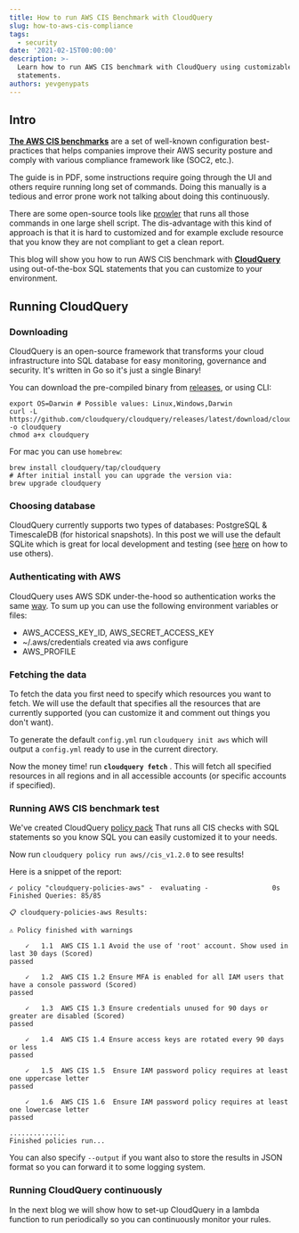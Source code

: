 ```yaml
---
title: How to run AWS CIS Benchmark with CloudQuery
slug: how-to-aws-cis-compliance
tags:
  - security
date: '2021-02-15T00:00:00'
description: >-
  Learn how to run AWS CIS benchmark with CloudQuery using customizable SQL
  statements.
authors: yevgenypats
---
```


## Intro

**[The AWS CIS benchmarks](https://www.cisecurity.org/benchmark/amazon_web_services/)** are a set of well-known configuration best-practices that helps companies improve their AWS security posture and comply with various compliance framework like (SOC2, etc.).

The guide is in PDF, some instructions require going through the UI and others require running long set of commands. Doing this manually is a tedious and error prone work not talking about doing this continuously.

There are some open-source tools like [prowler](https://github.com/toniblyx/prowler) that runs all those commands in one large shell script. The dis-advantage with this kind of approach is that it is hard to customized and for example exclude resource that you know they are not compliant to get a clean report.

This blog will show you how to run AWS CIS benchmark with **[CloudQuery](https://github.com/cloudquery/cloudquery)** using out-of-the-box SQL statements that you can customize to your environment.

## Running CloudQuery

### Downloading

CloudQuery is an open-source framework that transforms your cloud infrastructure into SQL database for easy monitoring, governance and security. It's written in Go so it's just a single Binary!

You can download the pre-compiled binary from [releases](https://github.com/cloudquery/cloudquery/releases), or using CLI:

```shell
export OS=Darwin # Possible values: Linux,Windows,Darwin
curl -L https://github.com/cloudquery/cloudquery/releases/latest/download/cloudquery_${OS}_x86_64 -o cloudquery
chmod a+x cloudquery
```

For mac you can use `homebrew`:

```shell
brew install cloudquery/tap/cloudquery
# After initial install you can upgrade the version via:
brew upgrade cloudquery
```

### Choosing database

CloudQuery currently supports two types of databases: PostgreSQL & TimescaleDB (for historical snapshots). In this post we will use the default SQLite which is great for local development and testing (see [here](https://docs.cloudquery.io/docs/configuration/overview) on how to use others).

### Authenticating with AWS

CloudQuery uses AWS SDK under-the-hood so authentication works the same [way](https://docs.aws.amazon.com/sdk-for-go/v1/developer-guide/configuring-sdk.html). To sum up you can use the following environment variables or files:

- AWS_ACCESS_KEY_ID, AWS_SECRET_ACCESS_KEY
- ~/.aws/credentials created via aws configure
- AWS_PROFILE

### Fetching the data

To fetch the data you first need to specify which resources you want to fetch. We will use the default that specifies
all the resources that are currently supported (you can customize it and comment out things you don't want).

To generate the default `config.yml` run `cloudquery init aws` which will output a `config.yml` ready to use in the current directory.

Now the money time! run **`cloudquery fetch`** . This will fetch all specified resources in all regions and in all accessible accounts (or specific accounts if specified).

### Running AWS CIS benchmark test

We've created CloudQuery [policy pack](https://github.com/cloudquery-policies/aws/blob/main/cis_v1.2.0/policy.hcl)
That runs all CIS checks with SQL statements so you know SQL you can easily customized it to your needs.

Now run `cloudquery policy run aws//cis_v1.2.0` to see results!

Here is a snippet of the report:

```text
✓ policy "cloudquery-policies-aws" -  evaluating -                0s   Finished Queries: 85/85

📋 cloudquery-policies-aws Results:

⚠️ Policy finished with warnings

	✓   1.1  AWS CIS 1.1 Avoid the use of 'root' account. Show used in last 30 days (Scored)                                               passed

	✓   1.2  AWS CIS 1.2 Ensure MFA is enabled for all IAM users that have a console password (Scored)                                     passed

	✓   1.3  AWS CIS 1.3 Ensure credentials unused for 90 days or greater are disabled (Scored)                                            passed

	✓   1.4  AWS CIS 1.4 Ensure access keys are rotated every 90 days or less                                                              passed

	✓   1.5  AWS CIS 1.5  Ensure IAM password policy requires at least one uppercase letter                                                passed

	✓   1.6  AWS CIS 1.6  Ensure IAM password policy requires at least one lowercase letter                                                passed

..............
Finished policies run...
```

You can also specify `--output` if you want also to store the results in JSON format so you can forward it to some logging system.

### Running CloudQuery continuously

In the next blog we will show how to set-up CloudQuery in a lambda function to run periodically so you can continuously monitor your rules.
